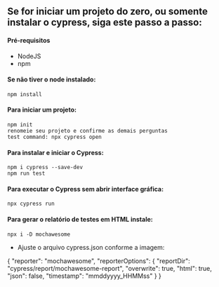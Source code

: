 ## Se for iniciar um projeto do zero, ou somente instalar o cypress, siga este passo a passo:

#### Pré-requisitos 
- NodeJS
- npm

#### Se não tiver o node instalado:
```
npm install
```

#### Para iniciar um projeto:
```
npm init
renomeie seu projeto e confirme as demais perguntas
test command: npx cypress open 
```
  
#### Para instalar e iniciar o Cypress:
```
npm i cypress --save-dev
npm run test
```  

#### Para executar o Cypress sem abrir interface gráfica:
```
npx cypress run
```  
#### Para gerar o relatório de testes em HTML instale:
```
npx i -D mochawesome
```  
- Ajuste o arquivo cypress.json conforme a imagem:

{
    "reporter": "mochawesome",
    "reporterOptions": {
        "reportDir": "cypress/report/mochawesome-report",
        "overwrite": true,
        "html": true,
        "json": false,
        "timestamp": "mmddyyyy_HHMMss"
    }
}
